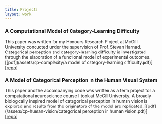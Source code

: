 ```yaml
---
title: Projects
layout: work
---
```

### A Computational Model of Category-Learning Difficulty 
This paper was written for my Honours Research Project at McGill University conducted under the supervision of Prof. Stevan Harnad. Categorical perception and category-learning difficulty is investigated through the elaboration of a functional model of experimental outcomes. \[[pdf](/assets/cp-complexity/a model of category-learning difficulty.pdf)\] \[[repo](https://github.com/AlephG/cp-complexity-model)\]

### A Model of Categorical Perception in the Human Visual System

This paper and the accompanying code was written as a term project for a computational neuroscience course I took at McGill University. A broadly biologically inspired model of categorical perception in human vision is explored and results from the originators of the model are replicated. \[[pdf](/assets/cp-human-vision/categorical perception in human vision.pdf)\] \[[repo](https://github.com/AlephG/cp-human-vision)\]
